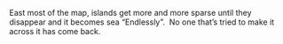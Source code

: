 East most of the map, islands get more and more sparse until they disappear and it becomes sea “Endlessly”.  No one that’s tried to make it across it has come back.